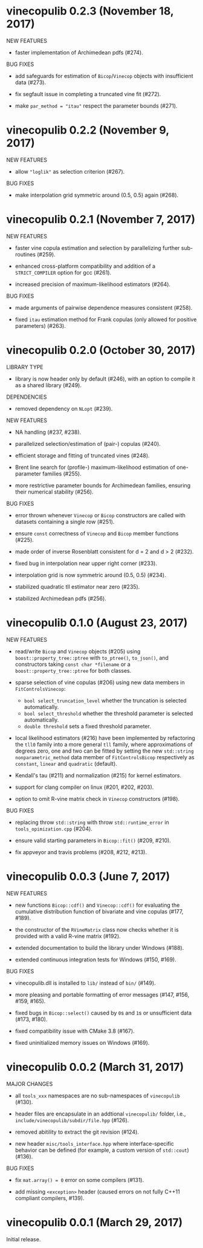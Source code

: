 # vinecopulib 0.2.3 (November 18, 2017)

NEW FEATURES

   * faster implementation of Archimedean pdfs (#274).

BUG FIXES

   * add safeguards for estimation of `Bicop`/`Vinecop` objects with 
     insufficient data (#273).

   * fix segfault issue in completing a truncated vine fit (#272).

   * make `par_method = "itau"` respect the parameter bounds (#271).


# vinecopulib 0.2.2 (November 9, 2017)

NEW FEATURES

   * allow `"loglik"` as selection criterion (#267).

BUG FIXES
 
   * make interpolation grid symmetric around (0.5, 0.5) again (#268).


# vinecopulib 0.2.1 (November 7, 2017)

NEW FEATURES

   * faster vine copula estimation and selection by parallelizing further 
     sub-routines (#259).

   * enhanced cross-platform compatibility and addition of a `STRICT_COMPILER`
     option for gcc (#261).
        
   * increased precision of maximum-likelihood estimators (#264).
   
BUG FIXES

   * made arguments of pairwise dependence measures consistent (#258).
   
   * fixed `itau` estimation method for Frank copulas (only allowed for positive
     parameters) (#263).


# vinecopulib 0.2.0 (October 30, 2017)
 
LIBRARY TYPE

   * library is now header only by default (#246), with an option to compile it
     as a shared library (#249).

DEPENDENCIES

   * removed dependency on `NLopt` (#239).

NEW FEATURES
 
   * NA handling (#237, #238).
   
   * parallelized selection/estimation of (pair-) copulas (#240).
   
   * efficient storage and fitting of truncated vines (#248).
   
   * Brent line search for (profile-) maximum-likelihood estimation of 
     one-parameter families (#255).
     
   * more restrictive parameter bounds for Archimedean families, ensuring 
     their numerical stability (#256).

BUG FIXES

   * error thrown whenever `Vinecop` or `Bicop` constructors are called with
    datasets containing a single row (#251).
     
   * ensure `const` correctness of `Vinecop` and `Bicop` member functions 
     (#225).
   
   * made order of inverse Rosenblatt consistent for d = 2 and d > 2 (#232).
   
   * fixed bug in interpolation near upper right corner (#233).
   
   * interpolation grid is now symmetric around (0.5, 0.5) (#234).
   
   * stabilized quadratic tll estimator near zero (#235).
   
   * stabilized Archimedean pdfs (#256).

   
# vinecopulib 0.1.0 (August 23, 2017)

NEW FEATURES
 
   * read/write `Bicop` and `Vinecop` objects (#205) using 
     `boost::property_tree::ptree` with `to_ptree()`, `to_json()`, and 
     constructors taking `const char *filename` or a 
     `boost::property_tree::ptree` for both classes.
     
   * sparse selection of vine copulas (#206) using new data members in 
     `FitControlsVinecop`:
        * `bool select_truncation_level` whether the truncation is selected 
           automatically.
        * `bool select_threshold` whether the threshold parameter is selected 
           automatically.
        * `double threshold` sets a fixed threshold parameter.
        
   * local likelihood estimators (#216) have been implemented by refactoring the 
     `tll0` family into a more general `tll` family, where approximations of 
     degrees zero, one and two can be fitted by setting the new 
     `std::string nonparametric_method` data member of `FitControlsBicop` 
     respectively as `constant`, `linear` and `quadratic` (default).
     
   * Kendall's tau (#211) and normalization (#215) for kernel estimators.
     
   * support for clang compiler on linux (#201, #202, #203).
   
   * option to omit R-vine matrix check in `Vinecop` constructors (#198).
     
BUG FIXES

   * replacing throw `std::string` with throw `std::runtime_error` in 
    `tools_opimization.cpp` (#204).
   
   * ensure valid starting parameters in `Bicop::fit()` (#209, #210).
   
   * fix appveyor and travis problems (#208, #212, #213).

# vinecopulib 0.0.3 (June 7, 2017)

NEW FEATURES

   * new functions `Bicop::cdf()` and `Vinecop::cdf()` for evaluating the
     cumulative distribution function of bivariate and vine copulas (#177,
     #189).

   * the constructor of the `RVineMatrix` class now checks whether it is
     provided with a valid R-vine matrix (#192).

   * extended documentation to build the library under Windows (#188).

   * extended continuous integration tests for Windows (#150, #169).


BUG FIXES

   * vinecopulib.dll is installed to `lib/` instead of `bin/` (#149).

   * more pleasing and portable formatting of error messages (#147, #156, #159,
     #165).

   * fixed bugs in `Bicop::select()` caused by `0`s and `1`s or unsufficient
     data (#173, #180).

   * fixed compatibility issue with CMake 3.8 (#167).

   * fixed uninitialized memory issues on Windows (#169).



# vinecopulib 0.0.2 (March 31, 2017)

MAJOR CHANGES

  * all `tools_xxx` namespaces are no sub-namespaces of `vinecopulib` (#130).

  * header files are encapsulate in an addtional `vinecopulib/` folder, i.e.,
      `include/vinecopulib/subdir/file.hpp` (#126).

  * removed abitility to extract the git revision (#124).

  * new header `misc/tools_interface.hpp` where interface-specific behavior
      can be defined (for example, a custom version of `std::cout`) (#136).

BUG FIXES

   * fix `mat.array() = 0` error on some compilers (#131).

   * add missing `<exception>` header (caused errors on not fully C++11
      compliant compilers, #139).

# vinecopulib 0.0.1 (March 29, 2017)

Initial release.
